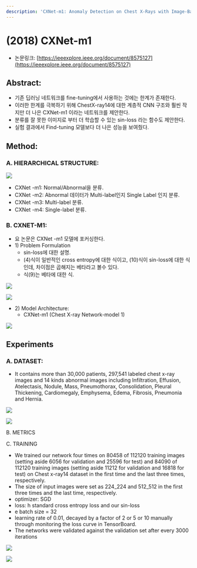 ```yaml
---
description: 'CXNet-m1: Anomaly Detection on Chest X-Rays with Image-Based Deep Learning'
---
```


# \(2018\) CXNet-m1

* 논문링크: [https://ieeexplore.ieee.org/document/8575127](https://ieeexplore.ieee.org/document/8575127)

## Abstract:

* 기존 딥러닝 네트워크를 fine-tuning에서 사용하는 것에는 한계가 존재한다.
* 이러한 한계를 극복하기 위해 ChestX-ray14에 대한 계층적 CNN 구조와 훨씬 작지만 더 나은 CXNet-m1 이라는 네트워크를 제안한다.
* 분류를 잘 못한 이미지로 부터 더 학습할 수 있는 sin-loss 라는 함수도 제안한다.
* 실험 결과에서 Find-tuning 모델보다 더 나은 성능을 보여줬다.

## Method: 

### A. HIERARCHICAL STRUCTURE:

![](../.gitbook/assets/image%20%2850%29.png)

* CXNet -m1: Normal/Abnormal을 분류.
* CXNet -m2: Abnormal 데이터가 Multi-label인지 Single Label 인지 분류.
* CXNet -m3: Multi-label 분류.
* CXNet -m4: Single-label 분류.

### B. CXNET-M1:

* 요 논문은 CXNet -m1 모델에 포커싱한다.
* 1\) Problem Formulation 
  * sin-loss에 대한 설명.
  * \(4\)식이 일반적인 cross entropy에 대한 식이고, \(10\)식이 sin-loss에 대한 식인데, 차이점은 곱해지는 베타라고 볼수 있다.
  * 식\(9\)는 베타에 대한 식.

![](../.gitbook/assets/image%20%28148%29.png)

![](../.gitbook/assets/image%20%28155%29.png)

* 2\) Model Architecture:
  * CXNet-m1 \(Chest X-ray Network-model 1\)

![](../.gitbook/assets/image%20%2837%29.png)

## Experiments

### A. DATASET:

* It contains more than 30,000 patients, 297,541 labeled chest x-ray images and 14 kinds abnormal images including Infiltration, Effusion, Atelectasis, Nodule, Mass, Pneumothorax, Consolidation, Pleural Thickening, Cardiomegaly, Emphysema, Edema, Fibrosis, Pneumonia and Hernia.

![](../.gitbook/assets/image%20%2883%29.png)

![](../.gitbook/assets/image%20%28120%29.png)

B. METRICS

C. TRAINING

* We trained our network four times on 80458 of 112120 training images \(setting aside 6056 for validation and 25596 for test\) and 84090 of 112120 training images \(setting aside 11212 for validation and 16818 for test\) on Chest x-ray14 dataset in the first time and the last three times, respectively.
* The size of input images were set as 224_224 and 512_512 in the first three times and the last time, respectively. 
* optimizer: SGD
* loss: h standard cross entropy loss and our sin-loss
* e batch size = 32
* learning rate of 0.01, decayed by a factor of 2 or 5 or 10 manually through monitoring the loss curve in TensorBoard.
* The networks were validated against the validation set after every 3000 iterations

![](../.gitbook/assets/image%20%2836%29.png)

![](../.gitbook/assets/image%20%284%29.png)

